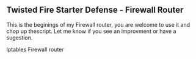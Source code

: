 ## Twisted Fire Starter Defense - Firewall Router ##

This is the beginings of my Firewall router, you are welcome to use it and chop up thescript.
Let me know if you see an improvment or have a sugestion.

Iptables Firewall router
